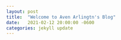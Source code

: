 ```yaml
---
layout: post
title:  "Welcome to Aven Arlingtn's Blog"
date:   2021-02-12 20:00:00 -0600
categories: jekyll update
---
```

